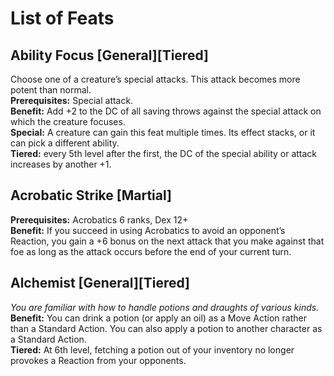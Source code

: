# List of Feats

## Ability Focus [General][Tiered]
Choose one of a creature’s special attacks. This attack becomes more potent than normal.
<br/>**Prerequisites:** Special attack.
<br/>**Benefit:** Add +2 to the DC of all saving throws against the special attack on which the creature focuses.
<br/>**Special:** A creature can gain this feat multiple times. Its effect stacks, or it can pick a different ability.
<br/>**Tiered:** every 5th level after the first, the DC of the special ability or attack increases by another +1.

## Acrobatic Strike [Martial]
**Prerequisites:** Acrobatics 6 ranks, Dex 12+
<br/>**Benefit:**  If you succeed in using Acrobatics to avoid an opponent’s Reaction, you gain a +6 bonus on the next attack that you make against that foe as long as the attack occurs before the end of your current turn.

## Alchemist [General][Tiered]
*You are familiar with how to handle potions and draughts of various kinds.*
<br>**Benefit:** You can drink a potion (or apply an oil) as a Move Action rather than a Standard Action. You can also apply a potion to another character as a Standard Action.
<br>**Tiered:** At 6th level, fetching a potion out of your inventory no longer provokes a Reaction from your opponents.  

